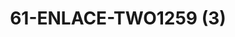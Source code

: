 ---
title: 61-ENLACE-TWO1259 (3)
image: 61-ENLACE-TWO1259 (3).jpg
brand: outlet-sposa
layout: vestito
---